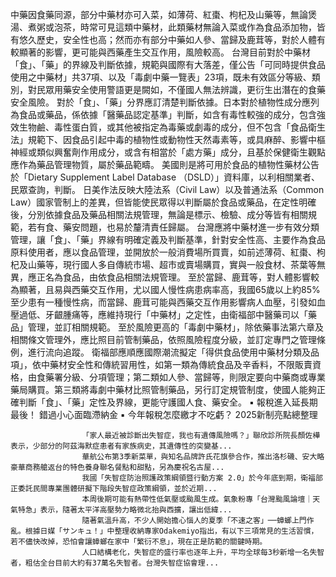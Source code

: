 中藥因食藥同源，部分中藥材亦可入菜，如薄荷、紅棗、枸杞及山藥等，無論煲湯、煮粥或泡茶，時常可見這類中藥材，此類藥材無論入菜或作為食品添加物，皆有悠久歷史，安全性也高；然而亦有部分中藥如人參、當歸及鹿茸等，對於人體有較顯著的影響，更可能與西藥產生交互作用，風險較高。
台灣目前對於中藥材「食」、「藥」的界線及判斷依據，規範與國際有大落差，僅公告「可同時提供食品使用之中藥材」共37項、以及「毒劇中藥一覽表」23項，既未有效區分等級、類別，對民眾用藥安全使用警語更是闕如，不僅國人無法辨識，更衍生出潛在的食藥安全風險。
對於「食」、「藥」分界應訂清楚判斷依據。日本對於植物性成分應列為食品或藥品，係依據「醫藥品認定基準」判斷，如含有毒性較強的成分，包含強效生物鹼、毒性蛋白質，或其他被指定為毒藥或劇毒的成分，但不包含「食品衛生法」規範下、因食品引起中毒的植物性或動物性天然毒素等，或具麻醉、影響中樞神經或類似興奮劑作用成分，或含有相當於「處方藥」成分，且基於保健衛生觀點應作為藥品管理物質，屬於藥品範疇。
美國則是將可用於食品的植物性藥材公告於「Dietary Supplement Label Database （DSLD）」資料庫，以利相關業者、民眾查詢，判斷。
日美作法反映大陸法系（Civil Law）以及普通法系（Common Law）國家管制上的差異，但皆能使民眾得以判斷屬於食品或藥品，在定性明確後，分別依據食品及藥品相關法規管理，無論是標示、檢驗、成分等皆有相關規範，若有食、藥安問題，也易於釐清責任歸屬。
台灣應將中藥材進一步有效分類管理，讓「食」、「藥」界線有明確定義及判斷基準，針對安全性高、主要作為食品原料使用者，應以食品管理，並開放於一般消費場所買賣，如前述薄荷、紅棗、枸杞及山藥等，現行國人多自傳統市場、超市或賣場購買，實與一般食材、茶葉等無異，應正名為食品，由依食品相關法規管理。
至於當歸、鹿茸等，對人體影響較為顯著，且易與西藥交互作用，尤以國人慢性病患病率高，我國65歲以上約85%至少患有一種慢性病，而當歸、鹿茸可能與西藥交互作用影響病人血壓，引發如血壓過低、牙齦腫痛等，應維持現行「中藥材」之定性，由衛福部中醫藥司以「藥品」管理，並訂相關規範。
至於風險更高的「毒劇中藥材」，除依藥事法第六章及相關條文管理外，應比照目前管制藥品，依照風險程度分級，並訂定專門之管理條例，進行流向追蹤。
衛福部應順應國際潮流擬定「得供食品使用中藥材分類及品項」，依中藥材安全性和傳統習用性，如第一類為傳統食品及辛香料，不限販賣資格，由食藥署分級、分項管理；第二類如人參、當歸等，則限定要向中藥商或專業藥局購買。第三類將毒劇中藥材比照管制藥品，另行訂定規管制度，使國人能夠正確判斷「食」、「藥」定性及界線，更能守護國人食、藥安全。
 ▪ 報稅進入延長期最後！ 錯過小心面臨滯納金
 ▪ 今年報稅怎麼繳才不吃虧？ 2025新制亮點總整理

                    「家人最近被診斷出失智症，我也有遺傳風險嗎？」聯欣診所院長顏佐樺表示，少部分的阿茲海默症患者有家族病史，其遺傳性的突變基...                  
                    華航公布第3季新菜單，與知名品牌許氏花旗參合作，推出洛杉磯、安大略豪華商務艙返台的特色養身聯名餐點和甜點，另為慶祝名古屋...                  
                    我國「失智症防治照護政策綱領暨行動方案 2.0」於今年底到期，衛福部正委託民間專業團體研擬下階段失智症政策綱領，並於近期...                  
                    本周後期可能有熱帶性低氣壓或颱風生成。氣象粉專「台灣颱風論壇｜天氣特急」表示，隨著太平洋高壓勢力略微北抬與西擴，讓出低緯...                  
                    隨著氣溫升高，不少人開始擔心惱人的夏季「不速之客」──蟑螂上門作亂。根據日媒「サンキュ！」中整理收納專家Odakemiyo指出，有以下三項常見的生活習慣，若不儘快改掉，恐怕會讓蟑螂在家中「繁衍不息」，現在正是防範的關鍵時期。                  
                    人口結構老化，失智症的盛行率也逐年上升，平均全球每3秒新增一名失智者，粗估全台目前大約有37萬名失智者。台灣失智症協會理...                  
